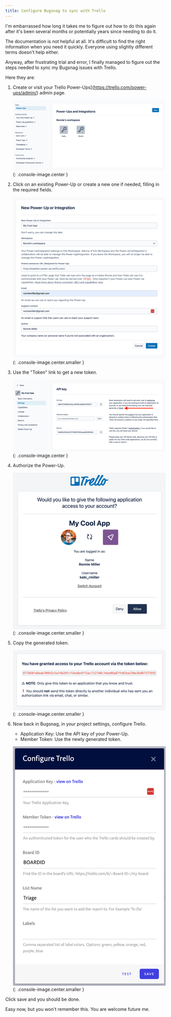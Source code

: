 ```yaml
---
title: Configure Bugsnag to sync with Trello
---
```


I'm embarrassed how long it takes me to figure out how to do this again after it's been several months or potentially years since needing to do it.

The documentation is not helpful at all.  It's difficult to find the right information when you need it quickly. Everyone using slightly different terms doesn't help either.

Anyway, after frustrating trial and error, I finally managed to figure out the steps needed to sync my Bugsnag issues with Trello.

Here they are:

1. Create or visit your Trello Power-Ups](https://trello.com/power-ups/admin/) admin page.

    ![Visit Power-ups Page](/images/posts/bugsnag-trello/visit-power-ups.png){: .console-image.center }

2. Click on an existing Power-Up or create a new one if needed, filling in the required fields.

    ![Make a new Trello Power-Up or Integration](/images/posts/bugsnag-trello/create-integration.png){: .console-image.center.smaller }

3. Use the "Token" link to get a new token.

    ![Generate a Token](/images/posts/bugsnag-trello/generate-token.png){: .console-image.center }

4. Authorize the Power-Up.

    ![Allow Access to Trello](/images/posts/bugsnag-trello/allow-access.png){: .console-image.center.smaller }

5. Copy the generated token.

    ![Get the Generated Token](/images/posts/bugsnag-trello/get-generated-token.png){: .console-image.center.smaller }

6. Now back in Bugsnag, in your project settings, configure Trello.

    * Application Key:  Use the API key of your Power-Up.
    * Member Token:  Use the newly generated token.

    ![Configure Bugsnag](/images/posts/bugsnag-trello/configure-bugsnag.png){: .console-image.center.smaller }

Click save and you should be done.

Easy now, but you won't remember this. You are welcome future me.
